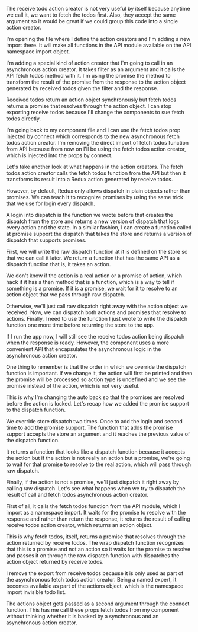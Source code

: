 The receive todo action creator is not very useful by itself because anytime we call it, we want to fetch the todos first. Also, they accept the same argument so it would be great if we could group this code into a single action creator.

I'm opening the file where I define the action creators and I'm adding a new import there. It will make all functions in the API module available on the API namespace import object.

I'm adding a special kind of action creator that I'm going to call in an asynchronous action creator. It takes filter as an argument and it calls the API fetch todos method with it. I'm using the promise the method to transform the result of the promise from the response to the action object generated by received todos given the filter and the response.

Received todos return an action object synchronously but fetch todos returns a promise that resolves through the action object. I can stop exporting receive todos because I'll change the components to sue fetch todos directly.

I'm going back to my component file and I can use the fetch todos prop injected by connect which corresponds to the new asynchronous fetch todos action creator. I'm removing the direct import of fetch todos function from API because from now on I'll be using the fetch todos action creator, which is injected into the props by connect.

Let's take another look at what happens in the action creators. The fetch todos action creator calls the fetch todos function from the API but then it transforms its result into a Redux action generated by receive todos.

However, by default, Redux only allows dispatch in plain objects rather than promises. We can teach it to recognize promises by using the same trick that we use for login every dispatch.

A login into dispatch is the function we wrote before that creates the dispatch from the store and returns a new version of dispatch that logs every action and the state. In a similar fashion, I can create a function called at promise support the dispatch that takes the store and returns a version of dispatch that supports promises.

First, we will write the raw dispatch function at it is defined on the store so that we can call it later. We return a function that has the same API as a dispatch function that is, it takes an action.

We don't know if the action is a real action or a promise of action, which hack if it has a then method that is a function, which is a way to tell if something is a promise. If it is a promise, we wait for it to resolve to an action object that we pass through raw dispatch.

Otherwise, we'll just call raw dispatch right away with the action object we received. Now, we can dispatch both actions and promises that resolve to actions. Finally, I need to use the function I just wrote to write the dispatch function one more time before returning the store to the app.

If I run the app now, I will still see the receive todos action being dispatch when the response is ready. However, the component uses a more convenient API that encapsulates the asynchronous logic in the asynchronous action creator.

One thing to remember is that the order in which we override the dispatch function is important. If we change it, the action will first be printed and then the promise will be processed so action type is undefined and we see the promise instead of the action, which is not very useful.

This is why I'm changing the auto back so that the promises are resolved before the action is locked. Let's recap how we added the promise support to the dispatch function.

We override store dispatch two times. Once to add the login and second time to add the promise support. The function that adds the promise support accepts the store an argument and it reaches the previous value of the dispatch function.

It returns a function that looks like a dispatch function because it accepts the action but if the action is not really an action but a promise, we're going to wait for that promise to resolve to the real action, which will pass through raw dispatch.

Finally, if the action is not a promise, we'll just dispatch it right away by calling raw dispatch. Let's see what happens when we try to dispatch the result of call and fetch todos asynchronous action creator.

First of all, it calls the fetch todos function from the API module, which I import as a namespace import. It waits for the promise to resolve with the response and rather than return the response, it returns the result of calling receive todos action creator, which returns an action object.

This is why fetch todos, itself, returns a promise that resolves through the action returned by receive todos. The wrap dispatch function recognizes that this is a promise and not an action so it waits for the promise to resolve and passes it on through the raw dispatch function with dispatches the action object returned by receive todos.

I remove the export from receive todos because it is only used as part of the asynchronous fetch todos action creator. Being a named expert, it becomes available as part of the actions object, which is the namespace import invisible todo list.

The actions object gets passed as a second argument through the connect function. This has me call these props fetch todos from my component without thinking whether it is backed by a synchronous and an asynchronous action creator.